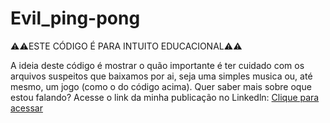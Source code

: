 # Evil_ping-pong
⚠️⚠️ESTE CÓDIGO É PARA INTUITO EDUCACIONAL⚠️⚠️

A ideia deste código é mostrar o quão importante é ter cuidado com os arquivos suspeitos que baixamos por ai, seja uma simples musica
ou, até mesmo, um jogo (como o do código acima).
Quer saber mais sobre oque estou falando? 
Acesse o link da minha publicação no Linkedln: 
[Clique para acessar](https://www.linkedin.com/posts/thalles-daniel-66a604229_seguranaexadigital-tecnologia-ciberseguranaexa-activity-7108267458460889088-x-ap?utm_source=share&utm_medium=member_android)
